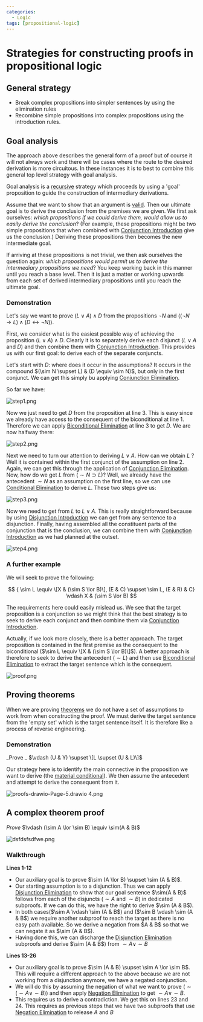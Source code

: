 ```yaml
---
categories:
  - Logic
tags: [propositional-logic]
---
```


# Strategies for constructing proofs in propositional logic

## General strategy

- Break complex propositions into simpler sentences by using the elimination rules
- Recombine simple propositions into complex propositions using the introduction rules.

## Goal analysis

The approach above describes the general form of a proof but of course it will not always work and there will be cases where the route to the desired derivation is more circuitous. In these instances it is to best to combine this general top level strategy with goal analysis.

Goal analysis is a [recursive](/Data_Structures/Recursion.md) strategy which proceeds by using a 'goal' proposition to guide the construction of intermediary derivations.

Assume that we want to show that an argument is [valid](/Logic/General_concepts/Validity_and_entailment.md#validity). Then our ultimate goal is to derive the conclusion from the premises we are given. We first ask ourselves: _which propositions if we could derive them, would allow us to easily derive the conclusion_? (For example, these propositions might be two simple propositions that when combined with [Conjunction Introduction](/Logic/Proofs/Conjunction_Introduction.md) give us the conclusion.) Deriving these propositions then becomes the new intermediate goal.

If arriving at these propositions is not trivial, we then ask ourselves the question again: _which propositions would permit us to derive the intermediary propositions we need_? You keep working back in this manner until you reach a base level. Then it is just a matter or working upwards from each set of derived intermediary propositions until you reach the ultimate goal.

### Demonstration

Let's say we want to prove $(L \lor A) \land D$ from the propositions $\lnot N$ and $((\lnot N \rightarrow L) \land (D \leftrightarrow \lnot N))$.

First, we consider what is the easiest possible way of achieving the proposition $(L \lor A) \land D$. Clearly it is to separately derive each disjunct ($L \lor A$ and $D$) and then combine them with [Conjunction Introduction](/Logic/Proofs/Conditional_Introduction.md). This provides us with our first goal: to derive each of the separate conjuncts.

Let's start with $D$: where does it occur in the assumptions? It occurs in the compound $(\sim N \supset L) & (D \equiv \sim N)$, but only in the first conjunct. We can get this simply bu applying [Conjunction Elimination](Conjunction%20Elimination.md).

So far we have:

![step1.png](../img/step1.png)

Now we just need to get $D$ from the proposition at line 3. This is easy since we already have access to the consequent of the biconditional at line 1. Therefore we can apply [Biconditional Elimination](Biconditional%20Elimination.md) at line 3 to get $D$. We are now halfway there:

![step2.png](../img/step2.png)

Next we need to turn our attention to deriving $L \lor A$. How can we obtain $L$ ? Well it is contained within the first conjunct of the assumption on line 2. Again, we can get this through the application of [Conjunction Elimination](Conjunction%20Elimination.md).
Now, how do we get $L$ from $(\sim N \supset L)$? Well, we already have the antecedent $\sim N$ as an assumption on the first line, so we can use [Conditional Elimination](Conditional%20Elimination.md) to derive $L$. These two steps give us:

![step3.png](../img/step3.png)

Now we need to get from $L$ to $L \lor A$. This is really straightforward because by using [Disjunction Introduction](Disjunction%20Introduction.md) we can get from any sentence to a disjunction. Finally, having assembled all the constituent parts of the conjunction that is the conclusion, we can combine them with [Conjunction Introduction](Conjunction%20Introduction.md) as we had planned at the outset.

![step4.png](../img/step4.png)

### A further example

We will seek to prove the following:

$$
{ \sim L \equiv \[X & (\sim S \lor B)\], (E & C) \supset \sim L, (E & R) & C} \vdash X & (\sim S \lor B)
$$

The requirements here could easily mislead us. We see that the target proposition is a conjunction so we might think that the best strategy is to seek to derive each conjunct and then combine them via [Conjunction Introduction](Conjunction%20Introduction.md).

Actually, if we look more closely, there is a better approach. The target proposition is contained in the first premise as the consequent to the biconditional ($\sim L \equiv \[X & (\sim S \lor B)\]$). A better approach is therefore to seek to derive the antecedent ($\sim L$) and then use [Biconditional Elimination](Biconditional%20Elimination.md) to extract the target sentence which is the consequent.

![proof.png](../img/proof.png)

## Proving theorems

When we are proving [theorems](Theorems%20and%20empty%20sets.md) we do not have a set of assumptions to work from when constructing the proof. We must derive the target sentence from the 'empty set' which is the target sentence itself. It is therefore like a process of reverse engineering.

### Demonstration

\_Prove \_ $\vdash (U & Y) \supset \[L \supset (U & L)\]$

Our strategy here is to identify the main connective in the proposition we want to derive (the [material conditional](Truth-functional%20connectives.md#material-conditional-a-k-a-implication)). We then assume the antecedent and attempt to derive the consequent from it.

![proofs-drawio-Page-5.drawio 4.png](../img/proofs-drawio-Page-5.drawio%204.png)

## A complex theorem proof

_Prove_ $\vdash (\sim A \lor \sim B) \equiv \sim(A & B)$

![dsfdsfsdfwe.png](../img/dsfdsfsdfwe.png)

### Walkthrough

**Lines 1-12**

- Our auxiliary goal is to prove $\sim (A \lor B) \supset \sim (A & B)$.
- Our starting assumption is to a disjunction. Thus we can apply [Disjunction Elimination](Disjunction%20Elimination.md) to show that our goal sentence $\sim(A & B)$ follows from each of the disjuncts ($\sim A$ and $\sim B$) in dedicated subproofs. If we can do this, we have the right to derive $\sim (A & B$).
- In both cases($\sim A \vdash \sim (A & B$) and ($\sim B \vdash \sim (A & B$) we require another subproof to reach the target as there is no easy path available. So we derive a negation from $A & B$ so that we can negate it as $\sim (A & B$).
- Having done this, we can discharge the [Disjunction Elimination](Disjunction%20Elimination.md) subproofs and derive $\sim (A & B$) from $\sim A \lor \sim B$

**Lines 13-26**

- Our auxiliary goal is to prove $\sim (A & B) \supset \sim A \lor  \sim B$. This will require a different approach to the above because we are not working from a disjunction anymore, we have a negated conjunction.
- We will do this by assuming the negation of what we want to prove ($\sim (\sim A \lor \sim B)$) and then apply [Negation Elimination](Negation%20Elimination.md) to get $\sim A \lor \sim B$.
- This requires us to derive a contradiction. We get this on lines 23 and 24. This requires as previous steps that we have two subproofs that use [Negation Elimination](Negation%20Elimination.md) to release $A$ and $B$
